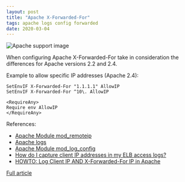 ```yaml
---
layout: post
title: "Apache X-Forwarded-For"
tags: apache logs config forwarded
date: 2020-03-04
---
```


![Apache support image](https://www.apache.org/img/support-apache.jpg)

When configuring Apache X-Forwarded-For take in consideration the differences for Apache versions 2.2 and 2.4.

Example to allow specific IP addresses (Apache 2.4):
```
SetEnvIF X-Forwarded-For "1.1.1.1" AllowIP
SetEnvIF X-Forwarded-For ^10\. AllowIP

<RequireAny>
Require env AllowIP
</RequireAny>
```

References:
- [Apache Module mod_remoteip](https://httpd.apache.org/docs/2.4/mod/mod_remoteip.html)
- [Apache logs](https://httpd.apache.org/docs/2.4/logs.html)
- [Apache Module mod_log_config](http://httpd.apache.org/docs/current/mod/mod_log_config.html)
- [How do I capture client IP addresses in my ELB access logs?](https://aws.amazon.com/premiumsupport/knowledge-center/elb-capture-client-ip-addresses/)
- [HOWTO: Log Client IP AND X-Forwarded-For IP in Apache](https://www.techstacks.com/howto/log-client-ip-and-xforwardedfor-ip-in-apache.html)

[Full article](https://dryja.info/apache2-block-allow-ip-simple-guide/)
